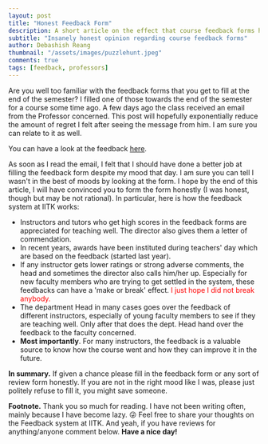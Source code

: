 ```yaml
---
layout: post
title: "Honest Feedback Form"
description: A short article on the effect that course feedback forms have on Professors at IIT Kanpur.
subtitle: "Insanely honest opinion regarding course feedback forms"
author: Debashish Reang
thumbnail: "/assets/images/puzzlehunt.jpeg"
comments: true
tags: [feedback, professors]
---
```

Are you well too familiar with the feedback forms that you get to fill at the end of the semester? I filled one of those towards the end of the semester for a course some time ago. A few days ago the class received an email from the Professor concerned. This post will hopefully exponentially reduce the amount of regret I felt after seeing the message from him. I am sure you can relate to it as well.

You can have a look at the feedback [here](/assets/docs/YourFeedbackDoesMatter.pdf).

As soon as I read the email, I felt that I should have done a better job at filling the feedback form despite my mood that day. I am sure you can tell I wasn't in the best of moods by looking at the form. I hope by the end of this article, I will have convinced you to form the form honestly (I was honest, though but may be not rational). In particular, here is how the feedback system at IITK works:
* Instructors and tutors who get high scores in the feedback forms are appreciated for teaching well. The director also gives them a letter of commendation.
* In recent years, awards have been instituted during teachers' day which are based on the feedback (started last year).
* If any instructor gets lower ratings or strong adverse comments, the head and sometimes the director also calls him/her up.  Especially for new faculty members who are trying to get settled in the system, these feedbacks can have a 'make or break' effect. <span style="color:red">I just hope I did not break anybody.</span>
* The department Head in many cases goes over the feedback of different instructors, especially of young faculty members to see if they are teaching well.  Only after that does the dept. Head hand over the feedback to the faculty concerned.
* **Most importantly**. For many instructors, the feedback is a valuable source to know how the course went and how they can improve it in the future.


**In summary.** If given a chance please fill in the feedback form or any sort of review form honestly. If you are not in the right mood like I was, please just politely refuse to fill it, you might save someone.

**Footnote.** Thank you so much for reading. I have not been writing often, mainly because I have become lazy. 😜 Feel free to share your thoughts on the Feedback system at IITK. And yeah, if you have reviews for anything/anyone comment below. **Have a nice day!**
